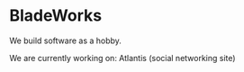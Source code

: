# BladeWorks

We build software as a hobby.

We are currently working on: Atlantis (social networking site)

